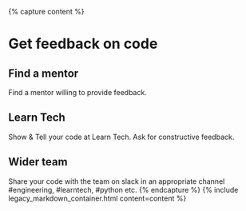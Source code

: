 {% capture content %}
# Get feedback on code

## Find a mentor

Find a mentor willing to provide feedback.

## Learn Tech

Show & Tell your code at Learn Tech. Ask for constructive feedback.

## Wider team

Share your code with the team on slack in an appropriate channel #engineering, #learntech, #python etc.
{% endcapture %}
{% include legacy_markdown_container.html content=content %}
